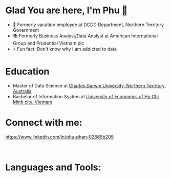 # Glad You are here, I'm Phu  👋


- 👋 Formerly vacation employee at DCDD Department, Northern Territory Government 
- 📚 Formerly Business Analyst/Data Analyst at American International Group and Prudential Vietnam plc
- ⚡ Fun fact: Don't know why I am addicted to data


# Education
* Master of Data Science at <a href="https://www.cdu.edu.au/">Charles Darwin University, Northern Territory, Australia</a>
* Bachelor of Information System at <a href="https://www.ueh.edu.vn/">University of Economics of Ho Chi Minh city, Vietnam</a>

# Connect with me:
https://www.linkedin.com/in/phu-phan-02665b209

<br />

# Languages and Tools:

<br />




